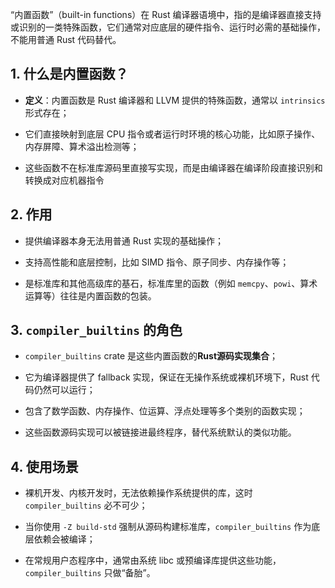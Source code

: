 “内置函数”（built-in functions）在 Rust 编译器语境中，指的是编译器直接支持或识别的一类特殊函数，它们通常对应底层的硬件指令、运行时必需的基础操作，不能用普通 Rust 代码替代。

## 1. 什么是内置函数？

- **定义**：内置函数是 Rust 编译器和 LLVM 提供的特殊函数，通常以 `intrinsics` 形式存在；
    
- 它们直接映射到底层 CPU 指令或者运行时环境的核心功能，比如原子操作、内存屏障、算术溢出检测等；
    
- 这些函数不在标准库源码里直接写实现，而是由编译器在编译阶段直接识别和转换成对应机器指令

## 2. 作用

- 提供编译器本身无法用普通 Rust 实现的基础操作；
    
- 支持高性能和底层控制，比如 SIMD 指令、原子同步、内存操作等；
    
- 是标准库和其他高级库的基石，标准库里的函数（例如 `memcpy`、`powi`、算术运算等）往往是内置函数的包装。


## 3. `compiler_builtins` 的角色

- `compiler_builtins` crate 是这些内置函数的**Rust源码实现集合**；
    
- 它为编译器提供了 fallback 实现，保证在无操作系统或裸机环境下，Rust 代码仍然可以运行；
    
- 包含了数学函数、内存操作、位运算、浮点处理等多个类别的函数实现；
    
- 这些函数源码实现可以被链接进最终程序，替代系统默认的类似功能。

## 4. 使用场景

- 裸机开发、内核开发时，无法依赖操作系统提供的库，这时 `compiler_builtins` 必不可少；
    
- 当你使用 `-Z build-std` 强制从源码构建标准库，`compiler_builtins` 作为底层依赖会被编译；
    
- 在常规用户态程序中，通常由系统 libc 或预编译库提供这些功能，`compiler_builtins` 只做“备胎”。



